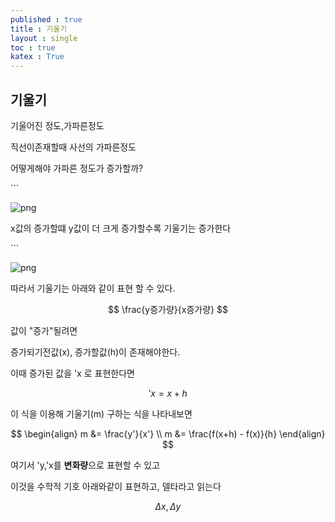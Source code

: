 ```yaml
---
published : true 
title : 기울기  
layout : single 
toc : true 
katex : True 
---
```

## 기울기

기울어진 정도,가파른정도

직선이존재할때 사선의 가파른정도

어떻게해야 가파른 정도가 증가할까?









<!--```python
#disable
import matplotlib.pyplot as plt
import numpy as np

# Constants
a_values = np.arange(10, -1, -1)  # Slopes from 10 to 0
b = 5  # Intercept

# Generate x values
x = np.linspace(0, 10, 100)

# Plotting
for a in a_values:
    y = a * x + b
    plt.plot(x, y, label=f'Slope {a}')

# Set plot properties
plt.xlabel('x')
plt.ylabel('y')
plt.title('Graphs of y = ax + b')
plt.legend()

# Display the plot
plt.show()

-->```


    
![png](//llinux910.github.io/assets/images/%EA%B8%B0%EC%9A%B8%EA%B8%B0_1_0.png)
    


x값의 증가할떄 y값이 더 크게 증가할수록 기울기는 증가한다




<!--```python
#disable
import numpy as np
import matplotlib.pyplot as plt

x = np.linspace(0, 10, 100)  # x 값 범위 설정

# 기울기 10인 그래프
y1 = 10*x + 1

# 기울기 2인 그래프
y2 = 2*x + 1

# 그래프 그리기
plt.plot(x, y1, label='a=10')
plt.plot(x, y2, label='a=2')

# 축 라벨과 범례 추가
plt.xlabel('x')
plt.ylabel('y')
plt.legend()
plt.title('Graphs of y = ax + b')

# 그래프 출력
plt.show()

-->```


    
![png](//llinux910.github.io/assets/images/%EA%B8%B0%EC%9A%B8%EA%B8%B0_3_0.png)
    


따라서 기울기는 아래와 같이 표현 할 수 있다.

$$
\frac{y증가량}{x증가량}
$$

값이 "증가"될려면 

증가되기전값(x), 증가할값(h)이 존재해야한다. 

이때 증가된 값을 'x 로 표현한다면

$$
'x = x +h
$$

이 식을 이용해 기울기(m) 구하는 식을 나타내보면

$$
\begin{align}
m &= \frac{y'}{x'} \\
m &= \frac{f(x+h) - f(x)}{h}
\end{align}
$$


여기서 'y,'x를 **변화량**으로 표현할 수 있고 

이것을 수학적 기호 아래와같이 표현하고, 델타라고 읽는다

$$
\Delta{x} , \Delta{y}
$$
